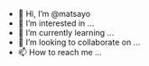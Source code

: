 - 👋 Hi, I’m @matsayo
- 👀 I’m interested in ...
- 🌱 I’m currently learning ...
- 💞️ I’m looking to collaborate on ...
- 📫 How to reach me ...

<!---
matsayo/matsayo is a ✨ special ✨ repository because its `README.md` (this file) appears on your GitHub profile.
You can click the Preview link to take a look at your changes.
--->
